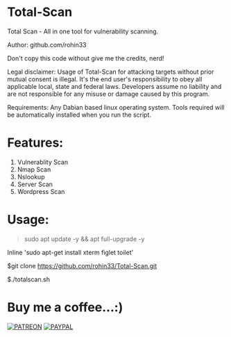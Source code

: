 # Total-Scan

Total Scan - All in one tool for vulnerability scanning.


Author: github.com/rohin33


Don't copy this code without give me the credits, nerd!


Legal disclaimer:
Usage of Total-Scan for attacking targets without prior mutual consent is illegal. It's the end user's responsibility to obey all applicable local, state and federal laws. Developers assume no liability and are not responsible for any misuse or damage caused by this program.

Requirements:
Any Dabian based linux operating system.
Tools required will be automatically installed when you run the script.

# Features:
1. Vulnerablity Scan
2. Nmap Scan
3. Nslookup
4. Server Scan
5. Wordpress Scan

# Usage: 

>sudo apt update -y && apt full-upgrade -y

Inline 'sudo apt-get install xterm figlet toilet'

$git clone https://github.com/rohin33/Total-Scan.git

$./totalscan.sh

# Buy me a coffee...:)

[![PATREON](http://orig06.deviantart.net/6b5f/f/2017/179/9/a/patreon_logo_icon_button_by_uluri-dbedpot.png)](https://www.patreon.com/rohin) [![PAYPAL](https://www.paypalobjects.com/webstatic/mktg/logo/pp_cc_mark_37x23.jpg)](https://www.paypal.me/rohin33)
